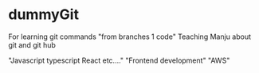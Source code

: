 # dummyGit

For learning git commands
"from branches 1 code"
Teaching Manju about git and git hub

"Javascript typescript React etc...."
"Frontend development"
"AWS"

